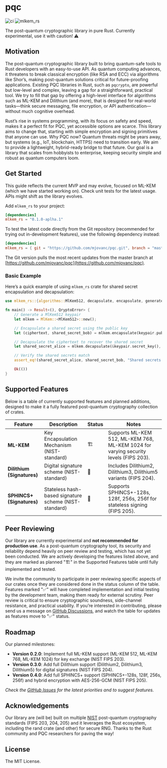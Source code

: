 # pqc

![ci](https://img.shields.io/github/actions/workflow/status/mjovanc/pqc/ci.yml?branch=master)
![mlkem_rs](https://img.shields.io/crates/v/mlkem_rs.svg)

The post-quantum cryptographic library in pure Rust. Currently experimental, use it with caution! ⚠️

## Motivation

The post-quantum cryptographic library built to bring quantum-safe tools to Rust developers with an easy-to-use API. As quantum computing advances, it threatens to break classical encryption (like RSA and ECC) via algorithms like Shor’s, making post-quantum solutions critical for future-proofing applications. Existing PQC libraries in Rust, such as `pqcrypto`, are powerful but low-level and complex, leaving a gap for a straightforward, practical tool. We try to fill that gap by offering a high-level interface for algorithms such as ML-KEM and Dilithium (and more), that is designed for real-world tasks—think secure messaging, file encryption, or API authentication—without much cognitive overhead.

Rust’s rise in systems programming, with its focus on safety and speed, makes it a perfect fit for PQC, yet accessible options are scarce. This library aims to change that, starting with simple encryption and signing primitives that anyone can use. Why PQC now? Quantum threats might be years away, but systems (e.g., IoT, blockchain, HTTPS) need to transition early. We aim to provide a lightweight, hybrid-ready bridge to that future. Our goal is a library that scales from hobbyists to enterprise, keeping security simple and robust as quantum computers loom.

## Get Started

This guide reflects the current MVP and may evolve, focused on ML-KEM (which we have started working on). Check unit tests for the latest usage. APIs might shift as the library evolves.

Add `mlkem_rs` to your project:

```toml
[dependencies]
mlkem_rs = "0.1.0-aplha.1"
```

To test the latest code directly from the Git repository (recommended for trying out in-development features), use the following dependency instead:

```toml
[dependencies]
mlkem_rs = { git = "https://github.com/mjovanc/pqc.git", branch = "master" }
```

The Git version pulls the most recent updates from the master branch at [https://github.com/mjovanc/pqc](https://github.com/mjovanc/pqc).

### Basic Example

Here’s a quick example of using `mlkem_rs` crate for shared secret encapsulation and decapsulation:

```rust
use mlkem_rs::{algorithms::MlKem512, decapsulate, encapsulate, generate_keypair, QryptoError};

fn main() -> Result<(), QryptoError> {
    // Generate a MlKem512 keypair
    let mlkem = MlKem::<MlKem512>::new();

    // Encapsulate a shared secret using the public key
    let (ciphertext, shared_secret_bob) = mlkem.encapsulate(keypair.public_key())?;

    // Decapsulate the ciphertext to recover the shared secret
    let shared_secret_alice = mlkem.decapsulate(&keypair.secret_key(), &ciphertext)?;

    // Verify the shared secrets match
    assert_eq!(shared_secret_alice, shared_secret_bob, "Shared secrets do not match");

    Ok(())
}
```

## Supported Features

Below is a table of currently supported features and planned additions, designed to make it a fully featured post-quantum cryptography collection of crates.

| Feature                    | Description                                              | Status | Notes                                                                                   |
|----------------------------|----------------------------------------------------------|------|-----------------------------------------------------------------------------------------|
| **ML-KEM**            | Key Encapsulation Mechanism (NIST-standard)              | 🏗️ | Supports ML-KEM 512, ML-KEM 768, ML-KEM 1024 for varying security levels (FIPS 203).          |
| **Dilithium (Signatures)** | Digital signature scheme (NIST-standard)                 | 🚧 | Includes Dilithium2, Dilithium3, Dilithium5 variants (FIPS 204).                        |
| **SPHINCS+ (Signatures)**  | Stateless hash-based signature scheme (NIST-standard)    | 🚧 | Supports SPHINCS+-128s, 128f, 256s, 256f for stateless signing (FIPS 205).              |


## Peer Reviewing

Our library are currently experimental and **not recommended for production use**. As a post-quantum cryptography tool, its security and reliability depend heavily on peer review and testing, which has not yet been conducted. We are actively developing the features listed above, and they are marked as planned "🏗️" in the Supported Features table until fully implemented and tested.

We invite the community to participate in peer reviewing specific aspects of our crates once they are considered done in the status column of the table.
Features marked "✅" will have completed implementation and initial testing by the development team, making them ready for external scrutiny.
Peer review is critical to ensure cryptographic soundness, side-channel resistance, and practical usability. If you’re interested in contributing,
please send us a message on [GitHub Discussions](https://github.com/mjovanc/pqc/discussions),
and watch the table for updates as features move to "✅" status.

## Roadmap

Our planned milestones:

- **Version 0.2.0**: Implement full ML-KEM support (ML-KEM 512, ML-KEM 768, ML-KEM 1024) for key exchange (NIST FIPS 203).
- **Version 0.3.0**: Add full Dilithium support (Dilithium2, Dilithium3, Dilithium5) for digital signatures (NIST FIPS 204).
- **Version 0.4.0**: Add full SPHINCS+ support (SPHINCS+-128s, 128f, 256s, 256f) and hybrid encryption with AES-256-GCM (NIST FIPS 205).

_Check the [GitHub Issues](https://github.com/mjovanc/qrypto/issues) for the latest priorities and to suggest features._

## Acknowledgements

Our library are (will be) built on multiple [NIST](https://www.nist.gov) post-quantum cryptography standards (FIPS 203, 204, 205) and it leverages the Rust ecosystem,
including the rand crate (and other) for secure RNG. Thanks to the Rust community and PQC researchers for paving the way!

## License

The MIT License.

